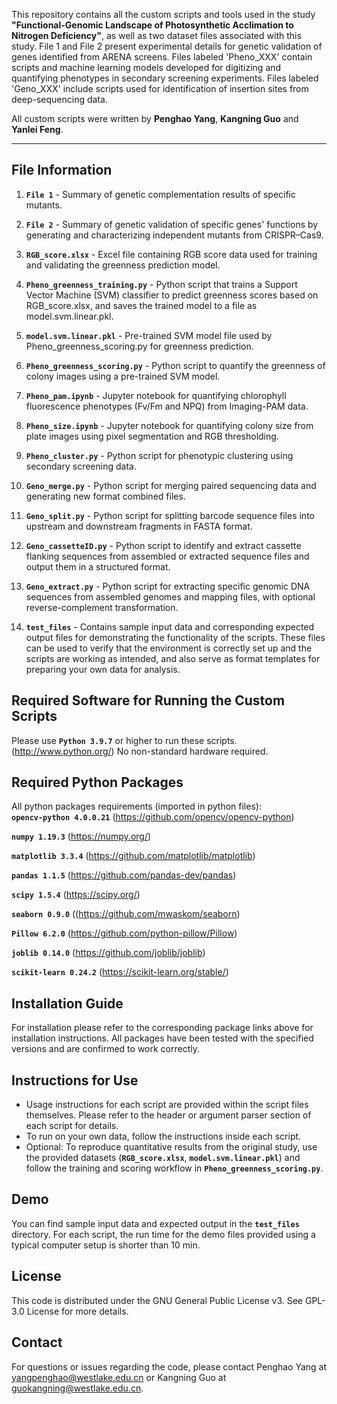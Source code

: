 
This repository contains all the custom scripts and tools used in the study **"Functional-Genomic Landscape of Photosynthetic Acclimation to Nitrogen Deficiency"**, as well as two dataset files associated with this study. File 1 and File 2 present experimental details for genetic validation of genes identified from ARENA screens. Files labeled 'Pheno_XXX' contain scripts and machine learning models developed for digitizing and quantifying phenotypes in secondary screening experiments. Files labeled 'Geno_XXX' include scripts used for identification of insertion sites from deep-sequencing data.

All custom scripts were written by **Penghao Yang**, **Kangning Guo** and **Yanlei Feng**.

---

## File Information

1. **`File 1`** - Summary of genetic complementation results of specific mutants.
   
2. **`File 2`** - Summary of genetic validation of specific genes' functions by generating and characterizing independent mutants from CRISPR–Cas9.
  
3. **`RGB_score.xlsx`** - Excel file containing RGB score data used for training and validating the greenness prediction model.
   
4. **`Pheno_greenness_training.py`** - Python script that trains a Support Vector Machine (SVM) classifier to predict greenness scores based on RGB_score.xlsx, and saves the trained model to a file as model.svm.linear.pkl.

5. **`model.svm.linear.pkl`** - Pre-trained SVM model file used by Pheno_greenness_scoring.py for greenness prediction.

6. **`Pheno_greenness_scoring.py`** - Python script to quantify the greenness of colony images using a pre-trained SVM model.

7. **`Pheno_pam.ipynb`** - Jupyter notebook for quantifying chlorophyll fluorescence phenotypes (Fv/Fm and NPQ) from Imaging-PAM data.

8. **`Pheno_size.ipynb`** - Jupyter notebook for quantifying colony size from plate images using pixel segmentation and RGB thresholding.

9. **`Pheno_cluster.py`** - Python script for phenotypic clustering using secondary screening data.

10. **`Geno_merge.py`** - Python script for merging paired sequencing data and generating new format combined files.
    
11. **`Geno_split.py`** - Python script for splitting barcode sequence files into upstream and downstream fragments in FASTA format.
    
12. **`Geno_cassetteID.py`** - Python script to identify and extract cassette flanking sequences from assembled or extracted sequence files and output them in a structured format.
    
13. **`Geno_extract.py`** - Python script for extracting specific genomic DNA sequences from assembled genomes and mapping files, with optional reverse-complement transformation.

14. **`test_files`** - Contains sample input data and corresponding expected output files for demonstrating the functionality of the scripts. These files can be used to verify that the environment is correctly set up and the scripts are working as intended, and also serve as format templates for preparing your own data for analysis.

## Required Software for Running the Custom Scripts
Please use **`Python 3.9.7`** or higher to run these scripts. (http://www.python.org/)
No non-standard hardware required.

## Required Python Packages
All python packages requirements (imported in python files):<br>
**`opencv-python 4.0.0.21`** (https://github.com/opencv/opencv-python) <br>

**`numpy 1.19.3`** (https://numpy.org/) <br>

**`matplotlib 3.3.4`** (https://github.com/matplotlib/matplotlib) <br>

**`pandas 1.1.5`** (https://github.com/pandas-dev/pandas) <br>

**`scipy 1.5.4`** (https://scipy.org/) <br>

**`seaborn 0.9.0`** ((https://github.com/mwaskom/seaborn)<br>

**`Pillow 6.2.0`** (https://github.com/python-pillow/Pillow)<br>

**`joblib 0.14.0`** (https://github.com/joblib/joblib)<br>

**`scikit-learn 0.24.2`** (https://scikit-learn.org/stable/) 

## Installation Guide
For installation please refer to the corresponding package links above for installation instructions. All packages have been tested with the specified versions and are confirmed to work correctly.

## Instructions for Use
- Usage instructions for each script are provided within the script files themselves. Please refer to the header or argument parser section of each script for details.
- To run on your own data, follow the instructions inside each script.
- Optional: To reproduce quantitative results from the original study, use the provided datasets (**`RGB_score.xlsx`**, **`model.svm.linear.pkl`**) and follow the training and scoring workflow in **`Pheno_greenness_scoring.py`**.

## Demo
You can find sample input data and expected output in the **`test_files`** directory. For each script, the run time for the demo files provided using a typical computer setup is shorter than 10 min.

## License
This code is distributed under the GNU General Public License v3. See GPL-3.0 License for more details.

## Contact

For questions or issues regarding the code, please contact Penghao Yang at yangpenghao@westlake.edu.cn or Kangning Guo at guokangning@westlake.edu.cn.

